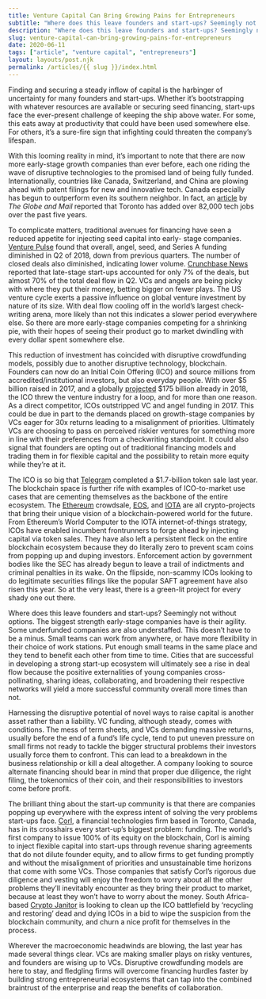```yaml
---
title: Venture Capital Can Bring Growing Pains for Entrepreneurs
subtitle: "Where does this leave founders and start-ups? Seemingly not without options."
description: "Where does this leave founders and start-ups? Seemingly not without options."
slug: venture-capital-can-bring-growing-pains-for-entrepreneurs
date: 2020-06-11
tags: ["article", "venture capital", "entrepreneurs"]
layout: layouts/post.njk
permalink: /articles/{{ slug }}/index.html
---
```


Finding and securing a steady inflow of capital is the harbinger of uncertainty for many founders and start-ups. Whether it’s bootstrapping with whatever resources are available or securing seed financing, start-ups face the ever-present challenge of keeping the ship above water. For some, this eats away at productivity that could have been used somewhere else. For others, it’s a sure-fire sign that infighting could threaten the company’s lifespan.

With this looming reality in mind, it’s important to note that there are now more early-stage growth companies than ever before, each one riding the wave of disruptive technologies to the promised land of being fully funded. Internationally, countries like Canada, Switzerland, and China are plowing ahead with patent filings for new and innovative tech. Canada especially has begun to outperform even its southern neighbor. In fact, an [article](https://www.theglobeandmail.com/business/article-toronto-ranked-highest-in-tech-jobs-growth-in-canada-us/) by _The Globe and Mail_ reported that Toronto has added over 82,000 tech jobs over the past five years.

To complicate matters, traditional avenues for financing have seen a reduced appetite for injecting seed capital into early- stage companies. [Venture Pulse](https://assets.kpmg.com/content/dam/kpmg/xx/pdf/2018/04/kpmg-venture-pulse-q1-2018.pdf) found that overall, angel, seed, and Series A funding diminished in Q2 of 2018, down from previous quarters. The number of closed deals also diminished, indicating lower volume. [Crunchbase News](https://news.crunchbase.com/news/inside-the-global-q2-2018-venture-market-new-records-and-titanic-late-stage-rounds/) reported that late-stage start-ups accounted for only 7% of the deals, but almost 70% of the total deal flow in Q2. VCs and angels are being picky with where they put their money, betting bigger on fewer plays. The US venture cycle exerts a passive influence on global venture investment by nature of its size. With deal flow cooling off in the world’s largest check-writing arena, more likely than not this indicates a slower period everywhere else. So there are more early-stage companies competing for a shrinking pie, with their hopes of seeing their product go to market dwindling with every dollar spent somewhere else.

This reduction of investment has coincided with disruptive crowdfunding models, possibly due to another disruptive technology, blockchain. Founders can now do an Initial Coin Offering (ICO) and source millions from accredited/institutional investors, but also everyday people. With over $5 billion raised in 2017, and a globally [projected](https://news.crunchbase.com/news/inside-the-global-q2-2018-venture-market-new-records-and-titanic-late-stage-rounds/) $175 billion already in 2018, the ICO threw the venture industry for a loop, and for more than one reason. As a direct competitor, ICOs outstripped VC and angel funding in 2017. This could be due in part to the demands placed on growth-stage companies by VCs eager for 30x returns leading to a misalignment of priorities. Ultimately VCs are choosing to pass on perceived riskier ventures for something more in line with their preferences from a checkwriting standpoint. It could also signal that founders are opting out of traditional financing models and trading them in for flexible capital and the possibility to retain more equity while they’re at it.

The ICO is so big that [Telegram](https://www.coindesk.com/telegram-doubles-amount-raised-in-ico-to-1-7-billion/) completed a \$1.7-billion token sale last year. The blockchain space is further rife with examples of ICO-to-market use cases that are cementing themselves as the backbone of the entire ecosystem. The [Ethereum](https://coinbio.com/ethereum-eth/) crowdsale, [EOS](https://coinbio.com/eos-eos/), and [IOTA](https://coinbio.com/iota-iot/) are all crypto-projects that bring their unique vision of a blockchain-powered world for the future. From Ethereum’s World Computer to the IOTA internet-of-things strategy, ICOs have enabled incumbent frontrunners to forge ahead by injecting capital via token sales. They have also left a persistent fleck on the entire blockchain ecosystem because they do literally zero to prevent scam coins from popping up and duping investors. Enforcement action by government bodies like the SEC has already begun to leave a trail of indictments and criminal penalties in its wake. On the flipside, non-scammy ICOs looking to do legitimate securities filings like the popular SAFT agreement have also risen this year. So at the very least, there is a green-lit project for every shady one out there.

Where does this leave founders and start-ups? Seemingly not without options. The biggest strength early-stage companies have is their agility. Some underfunded companies are also understaffed. This doesn’t have to be a minus. Small teams can work from anywhere, or have more flexibility in their choice of work stations. Put enough small teams in the same place and they tend to benefit each other from time to time. Cities that are successful in developing a strong start-up ecosystem will ultimately see a rise in deal flow because the positive externalities of young companies cross-pollinating, sharing ideas, collaborating, and broadening their respective networks will yield a more successful community overall more times than not.

Harnessing the disruptive potential of novel ways to raise capital is another asset rather than a liability. VC funding, although steady, comes with conditions. The mess of term sheets, and VCs demanding massive returns, usually before the end of a fund’s life cycle, tend to put uneven pressure on small firms not ready to tackle the bigger structural problems their investors usually force them to confront. This can lead to a breakdown in the business relationship or kill a deal altogether. A company looking to source alternate financing should bear in mind that proper due diligence, the right filing, the tokenomics of their coin, and their responsibilities to investors come before profit.

The brilliant thing about the start-up community is that there are companies popping up everywhere with the express intent of solving the very problems start-ups face. [Corl](https://corl.io/whitepaper), a financial technologies firm based in Toronto, Canada, has in its crosshairs every start-up’s biggest problem: funding. The world’s first company to issue 100% of its equity on the blockchain, Corl is aiming to inject flexible capital into start-ups through revenue sharing agreements that do not dilute founder equity, and to allow firms to get funding promptly and without the misalignment of priorities and unsustainable time horizons that come with some VCs. Those companies that satisfy Corl’s rigorous due diligence and vesting will enjoy the freedom to worry about all the other problems they’ll inevitably encounter as they bring their product to market, because at least they won’t have to worry about the money. South Africa-based [Crypto Janitor](https://www.coinjanitor.io/) is looking to clean up the ICO battlefield by ‘recycling and restoring’ dead and dying ICOs in a bid to wipe the suspicion from the blockchain community, and churn a nice profit for themselves in the process.

Wherever the macroeconomic headwinds are blowing, the last year has made several things clear. VCs are making smaller plays on risky ventures, and founders are wising up to VCs. Disruptive crowdfunding models are here to stay, and fledgling firms will overcome financing hurdles faster by building strong entrepreneurial ecosystems that can tap into the combined braintrust of the enterprise and reap the benefits of collaboration.
